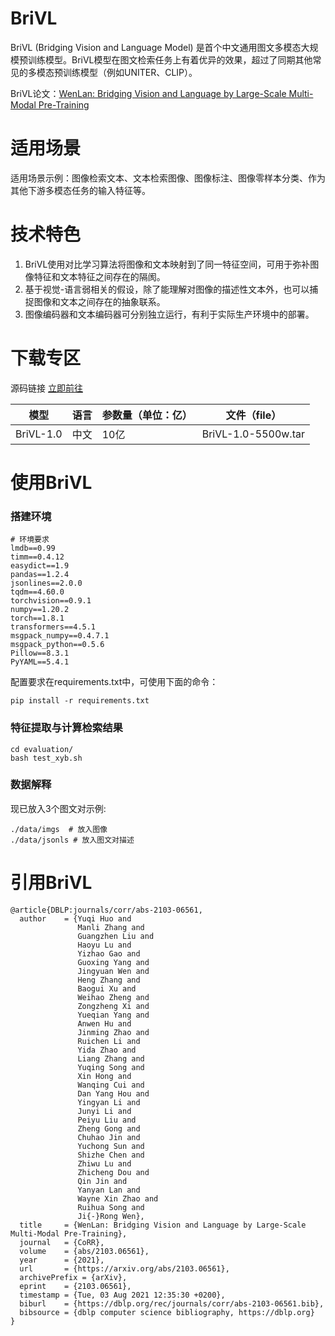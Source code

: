 # BriVL


BriVL (Bridging Vision and Language Model) 是首个中文通用图文多模态大规模预训练模型。BriVL模型在图文检索任务上有着优异的效果，超过了同期其他常见的多模态预训练模型（例如UNITER、CLIP）。

BriVL论文：[WenLan: Bridging Vision and Language by Large-Scale Multi-Modal Pre-Training](https://arxiv.org/abs/2103.06561)


# 适用场景

适用场景示例：图像检索文本、文本检索图像、图像标注、图像零样本分类、作为其他下游多模态任务的输入特征等。

# 技术特色

1. BriVL使用对比学习算法将图像和文本映射到了同一特征空间，可用于弥补图像特征和文本特征之间存在的隔阂。
2. 基于视觉-语言弱相关的假设，除了能理解对图像的描述性文本外，也可以捕捉图像和文本之间存在的抽象联系。
3. 图像编码器和文本编码器可分别独立运行，有利于实际生产环境中的部署。 

# 下载专区


源码链接 [立即前往](https://)

| 模型      | 语言 | 参数量（单位：亿） | 文件（file）                | 
| --------- | ---- | ------------------ | --------------------------- |
| BriVL-1.0  | 中文 | 10亿                 | BriVL-1.0-5500w.tar| 



# 使用BriVL

### 搭建环境

```
# 环境要求
lmdb==0.99
timm==0.4.12
easydict==1.9
pandas==1.2.4
jsonlines==2.0.0
tqdm==4.60.0
torchvision==0.9.1
numpy==1.20.2
torch==1.8.1
transformers==4.5.1
msgpack_numpy==0.4.7.1
msgpack_python==0.5.6
Pillow==8.3.1
PyYAML==5.4.1
```

配置要求在requirements.txt中，可使用下面的命令：


```
pip install -r requirements.txt
```


### 特征提取与计算检索结果

```
cd evaluation/
bash test_xyb.sh
```

### 数据解释
现已放入3个图文对示例:

```
./data/imgs  # 放入图像
./data/jsonls # 放入图文对描述
```

# 引用BriVL

```
@article{DBLP:journals/corr/abs-2103-06561,
  author    = {Yuqi Huo and
               Manli Zhang and
               Guangzhen Liu and
               Haoyu Lu and
               Yizhao Gao and
               Guoxing Yang and
               Jingyuan Wen and
               Heng Zhang and
               Baogui Xu and
               Weihao Zheng and
               Zongzheng Xi and
               Yueqian Yang and
               Anwen Hu and
               Jinming Zhao and
               Ruichen Li and
               Yida Zhao and
               Liang Zhang and
               Yuqing Song and
               Xin Hong and
               Wanqing Cui and
               Dan Yang Hou and
               Yingyan Li and
               Junyi Li and
               Peiyu Liu and
               Zheng Gong and
               Chuhao Jin and
               Yuchong Sun and
               Shizhe Chen and
               Zhiwu Lu and
               Zhicheng Dou and
               Qin Jin and
               Yanyan Lan and
               Wayne Xin Zhao and
               Ruihua Song and
               Ji{-}Rong Wen},
  title     = {WenLan: Bridging Vision and Language by Large-Scale Multi-Modal Pre-Training},
  journal   = {CoRR},
  volume    = {abs/2103.06561},
  year      = {2021},
  url       = {https://arxiv.org/abs/2103.06561},
  archivePrefix = {arXiv},
  eprint    = {2103.06561},
  timestamp = {Tue, 03 Aug 2021 12:35:30 +0200},
  biburl    = {https://dblp.org/rec/journals/corr/abs-2103-06561.bib},
  bibsource = {dblp computer science bibliography, https://dblp.org}
}
```



